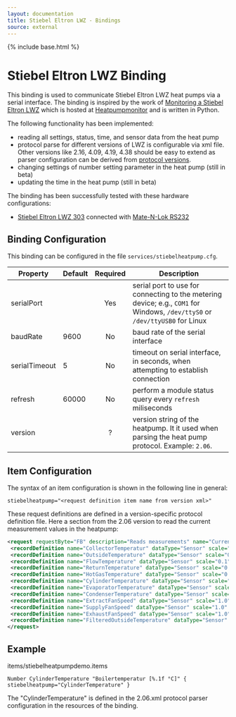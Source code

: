 ```yaml
---
layout: documentation
title: Stiebel Eltron LWZ - Bindings
source: external
---
```

<!-- Attention authors: Do not edit directly. Please add your changes to the appropriate source repository -->

{% include base.html %}

# Stiebel Eltron LWZ Binding

This binding is used to communicate Stiebel Eltron LWZ heat pumps via a serial interface.  The binding is inspired by the work of [Monitoring a Stiebel Eltron LWZ](http://robert.penz.name/heat-pump-lwz) which is hosted at [Heatpumpmonitor](https://launchpad.net/heatpumpmonitor) and is written in Python.

The following functionality has been implemented:

* reading all settings, status, time, and sensor data from the heat pump
* protocol parse for different versions of LWZ is configurable via xml file.  Other versions like 2.16, 4.09, 4.19, 4.38 should be easy to extend as parser configuration can be derived from [protocol versions](http://bazaar.launchpad.net/~robert-penz-name/heatpumpmonitor/trunk/files/head:/protocolVersions/).
* changing settings of number setting parameter in the heat pump (still in beta)
* updating the time in the heat pump (still in beta)

The binding has been successfully tested with these hardware configurations:

* [Stiebel Eltron LWZ 303](https://www.stiebel-eltron.de/content/dam/ste/de/de/products/downloads/erneuerbare_energien/lueftung/Bedienungs-_u._Installationsanleitungen__LWZ_303-403__DM0000017729-ome.pdf) connected with [Mate-N-Lok RS232](http://robert.penz.name/heat-pump-lwz/)

## Binding Configuration

This binding can be configured in the file `services/stiebelheatpump.cfg`.

| Property | Default | Required | Description |
|----------|---------|:--------:|-------------|
| serialPort |       |    Yes   | serial port to use for connecting to the metering device; e.g., `COM1` for Windows, `/dev/ttyS0` or `/dev/ttyUSB0` for Linux |
| baudRate | 9600    |    No    | baud rate of the serial interface |
| serialTimeout | 5  |    No    | timeout on serial interface, in seconds, when attempting to establish connection |
| refresh  | 60000   |    No    | perform a module status query every `refresh` miliseconds |
| version  |         |    ?     | version string of the heatpump. It it used when parsing the heat pump protocol. Example: `2.06`. |

## Item Configuration

The syntax of an item configuration is shown in the following line in general:

```
stiebelheatpump="<request definition item name from version xml>"
```

These request definitions are defined in a version-specific protocol definition file.  Here a section from the 2.06 version to read the current measurement values in the heatpump:

```xml
<request requestByte="FB" description="Reads measurements" name="CurrentValues">
 <recordDefinition name="CollectorTemperatur" dataType="Sensor" scale="0.1" length="2" position="4" unit="°C"/>
 <recordDefinition name="OutsideTemperature" dataType="Sensor" scale="0.1" length="2" position="6" unit="°C"/>
 <recordDefinition name="FlowTemperature" dataType="Sensor" scale="0.1" length="2" position="8" unit="°C"/>
 <recordDefinition name="ReturnTemperature" dataType="Sensor" scale="0.1" length="2" position="10" unit="°C"/>
 <recordDefinition name="HotGasTemperature" dataType="Sensor" scale="0.1" length="2" position="12" unit="°C"/>
 <recordDefinition name="CylinderTemperature" dataType="Sensor" scale="0.1" length="2" position="14" unit="°C"/>
 <recordDefinition name="EvaporatorTemperature" dataType="Sensor" scale="0.1" length="2" position="20" unit="°C"/>
 <recordDefinition name="CondenserTemperature" dataType="Sensor" scale="0.1" length="2" position="22" unit="°C"/>
 <recordDefinition name="ExtractFanSpeed" dataType="Sensor" scale="1.0" length="1" position="30" unit="°C"/>
 <recordDefinition name="SupplyFanSpeed" dataType="Sensor" scale="1.0" length="1" position="31" unit="°C"/>
 <recordDefinition name="ExhaustFanSpeed" dataType="Sensor" scale="1.0" length="1" position="32" unit="°C"/>
 <recordDefinition name="FilteredOutsideTemperature" dataType="Sensor" scale="0.1" length="2" position="34" unit="°C"/>
</request>
```

## Example

items/stiebelheatpumpdemo.items

```
Number CylinderTemperature "Boilertemperatur [%.1f °C]" { stiebelheatpump="CylinderTemperature" }
```

The "CylinderTemperature" is defined in the 2.06.xml protocol parser configuration in the resources of the binding.
